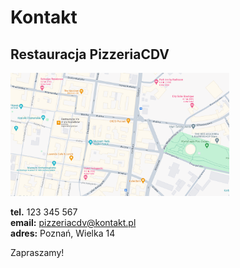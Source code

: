 # Kontakt

## Restauracja PizzeriaCDV
<img src = "img/mapa.PNG" width = 350>

  **tel.** 123 345 567 <br/>
**email:** pizzeriacdv@kontakt.pl <br/>
**adres:** Poznań, Wielka 14 <br/>

Zapraszamy!
